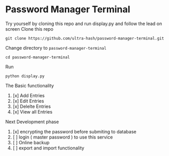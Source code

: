 
# Password Manager Terminal
Try yourself by cloning this repo and run display.py and follow the lead on screen
Clone this repo 
```
git clone https://github.com/ultra-hash/password-manager-terminal.git 
```
Change directory to `password-manager-terminal`

```
cd password-manager-terminal 
```
Run
```
python display.py 
```
The Basic functionality

1. [x] Add Entries
2. [x] Edit Entries
3. [x] Delelte Entries
4. [x] View all Entries

Next Development phase
1. [x] encrypting the password before submiting to database
2. [ ] login ( master password ) to use this service
3. [ ] Online backup
4. [ ] export and import functionality
